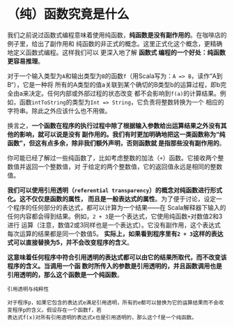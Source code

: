 （纯）函数究竟是什么
===================================================================================
我们之前说过函数式编程意味着使用纯函数，**纯函数是没有副作用的**。在咖啡店的例子里，给出了副作用和
纯函数的非正式的概念。这里正式化这个概念，更精确地定义函数式编程。这样我们可以 更深入地了解 **函数式
编程的一个好处：纯函数更容易推理**。

对于一个输入类型为`A`和输出类型为`B`的函数`f`（用Scala写为：`A => B`，读作“A到B“），它是一种将
所有的A类型的值a关联到某个确切的B类型b的运算过程，即b完全由a来决定。任何内部或外部过程的状态改变
都不会影响到`f(a)`的计算结果。例如，函数`intToString`的类型为`Int => String`，它负责将整数转换为一个
相应的字符串。除此之外应该什么也不用做。

换言之，**一个函数在程序的执行过程中除了根据输入参数给出运算结果之外没有其他的影响，就可以说是没有
副作用的。我们有时更加明确地把这一类函数称为“纯函数”，但这有点多余，除非我们额外声明，否则函数就
是指那些没有副作用的**。

你可能已经了解过一些纯函数了，比如考虑整数的加法（`+`）函数。它接收两个整数值并返回一个整数值，对
于给定的两个整数值，它的返回值永远是相同的整数值。

**我们可以使用引用透明（`referential transparency`）的概念对纯函数进行形式化。这不仅仅是函数的属性，
而且是一般表达式的属性**。为了便于讨论，设定一个程序的任何部分的表达式，都可以计算为一个结果——在
Scala解释器下输入的任何内容都会得到结果。例如，`2 + 3`是一个表达式，它使用纯函数`+`对数值2和3进行
运算（注意，数值2或3同样也是一个表达式）。它没有副作用，这个表达式每次运算的结果都是同一个数值5。
**实际上，如果看到程序里有`2 + 3`这样的表达式可以直接替换为5，并不会改变程序的含义**。

**这意味着任何程序中符合引用透明的表达式都可以由它的结果所取代，而不改变该程序的含义。当调用一个函
数时所传入的参数是引用透明的，并且函数调用也是引用透明的，那么这个函数是一个纯函数**。
```
引用透明与纯粹性

对于程序p，如果它包含的表达式e满足引用透明，所有的e都可以替换为它的运算结果而不会改变程序p的含义。假设存在一个函数f，若
表达式f(x)对所有引用透明的表达式x也是引用透明的，那么这个f是一个纯函数。
```






